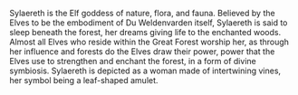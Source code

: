 Sylaereth is the Elf goddess of nature, flora, and fauna. Believed by the Elves to be the embodiment of Du Weldenvarden itself, Sylaereth is said to sleep beneath the forest, her dreams giving life to the enchanted woods. Almost all Elves who reside within the Great Forest worship her, as through her influence and forests do the Elves draw their power, power that the Elves use to strengthen and enchant the forest, in a form of divine symbiosis. Sylaereth is depicted as a woman made of intertwining vines, her symbol being a leaf-shaped amulet.